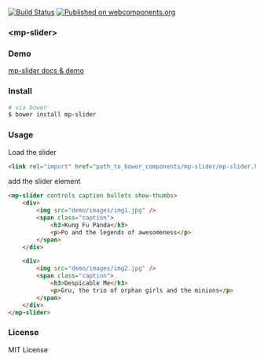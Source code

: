 [![Build Status](https://travis-ci.org/mpachnis/mp-slider.svg?branch=master)](https://travis-ci.org/mpachnis/mp-slider) [![Published on webcomponents.org](https://img.shields.io/badge/webcomponents.org-published-blue.svg)](https://www.webcomponents.org/element/mpachnis/mp-slider)


### &lt;mp-slider&gt;


### Demo

[mp-slider docs & demo](http://minas.pachnis.com/projects/mp-slider/bower_components/mp-slider/)


### Install

```bash
# via bower
$ bower install mp-slider
```

### Usage

Load the slider

```html
<link rel="import" href="path_to_bower_components/mp-slider/mp-slider.html" />
```
<!--
```
<custom-element-demo>
    <template>
        <link rel="import" href="mp-slider.html">
        <next-code-block></next-code-block>
    </template>
</custom-element-demo>
```
-->

add the slider element

```html
<mp-slider controls caption bullets show-thumbs>
    <div>
        <img src="demo/images/img1.jpg" />
        <span class="caption">
            <h3>Kung Fu Panda</h3>
            <p>Po and the legends of awesomeness</p>
        </span>
    </div>

    <div>
        <img src="demo/images/img2.jpg" />
        <span class="caption">
            <h3>Despicable Me</h3>
            <p>Gru, the trio of orphan girls and the minions</p>
        </span>
    </div>
</mp-slider>
```

### License

MIT License
